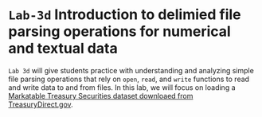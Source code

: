 # `Lab-3d` Introduction to delimied file parsing operations for numerical and textual data
`Lab 3d` will give students practice with understanding and analyzing simple file parsing operations that rely on `open`, `read`, and `write` functions to read and write data to and from files. In this lab, we will focus on loading a [Markatable Treasury Securities dataset downloaed from TreasuryDirect.gov](https://www.treasurydirect.gov/govt/reports/pd/mspd/mspd.htm).

